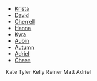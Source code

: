 



* [Krista](www.kristamiya.com)
* [David](https://david-niles.wixsite.com/portfolio/code)
* [Cherrell](http://www.cfinister.github.io)
* [Hanna](https://hbarnet1.wixsite.com/mysite-1)
* [Kyra](https://www.kyraknauer.com/coding)
* [Aubin](ameschuler.wixsite.com/website)
* [Autumn](http://autumnauriel.com)
* [Adriel](https://adrielvanetten.com/art)
* [Chase](https://chasemcfadden-computergraphics.squarespace.com)

 
Kate
Tyler
Kelly
Reiner
Matt
Adriel






